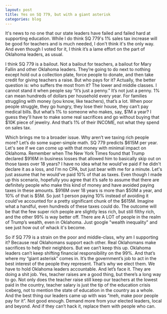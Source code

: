 ```yaml
---
layout: post
title: Yes on SQ 779, but with a giant asterisk
categories: blog
---
```


It's news to no one that our state leaders have failed and failed hard at supporting education.
While I do think SQ 779's 1% sales tax increase will be good for teachers and is much needed, I don't think it's the only way.
And even though I voted for it, I think it’s a lame effort on the part of Oklahoma leaders, as usual.

I think SQ 779 is a bailout.
Not a bailout for teachers, a bailout for Mary Fallin and other Oklahoma leaders.
They’re going to do next to nothing except hold out a collection plate, force people to donate, and then take credit for giving teachers a raise.
But who pays for it? Actually, the better question is: who suffers the most from it?
The lower and middle classes.
I cannot stand it when people say “it’s just a penny.”
It’s not just a penny.
1% can mean hundreds of dollars per household every year.
For families struggling with money (you know, like teachers), that’s a lot.
When poor people struggle, they go hungry, they lose their house, they can’t pay medical bills.
But what’s 1% to someone who makes, say, $1M a year?
I guess they'll have to make some real sacrifices and go without buying that $10K piece of jewelry.
And that’s 1% of their INCOME, not what they spend on sales tax.

Which brings me to a broader issue.
Why aren’t we taxing rich people more?
Let’s do some super-simple math.
SQ 779 predicts $615M per year.
Let's see if we can come up with that money with minimal impact on Oklahoma.
Remember when The New York Times found that Trump declared $916M in business losses that allowed him to basically skip out on those taxes over 18 years?
I have no idea what he would've paid if he didn't declare it as a loss, and I'm no CPA, but just bear with me for a minute.
Let's just assume that he would've paid 10% of that as taxes.
Even though I made up this scenario, hopefully you agree that it’s safe to assume that there are definitely people who make this kind of money and have avoided paying taxes in these amounts.
$916M over 18 years is more than $50M a year, and 10% of that is $5M.
So just 1 person paying 10% instead of avoiding it could’ve accounted for a pretty significant chunk of the $615M.
Imagine what a handful, even hundreds of these taxes could do.
The outcome will be that the few super rich people are slightly less rich, but still filthy rich, and the other 99% is way better off.
There are A LOT of people in the realm of Trump’s wealth, even in Oklahoma.
Just google "wealth inequality" and see just how out of whack it's become.

So if SQ 779 is a strain on the poor and middle-class, why am I supporting it? Because real Oklahomans support each other.
Real Oklahomans make sacrifices to help their neighbors.
But we can’t keep this up.
Oklahoma leaders can’t keep shifting financial responsibility on the 99%.
And that’s where my “giant asterisk” comes in.
It’s the government’s job to act in the best interest of the people they represent.
That’s why we elect them.
We have to hold Oklahoma leaders accountable.
And let’s face it.
They are doing a shit job.
Yes, teacher raises are a good thing, but there’s a long way to go.
Not only does the teacher raise still keep our teachers at the lowest paid in the country, teacher salary is just the tip of the education crisis iceberg, not to mention the state of education in the country as a whole.
And the best thing our leaders came up with was “meh, make poor people pay for it”.
Not good enough.
Demand more from your elected leaders, local and beyond.
And if they can’t hack it, replace them with people who can.
